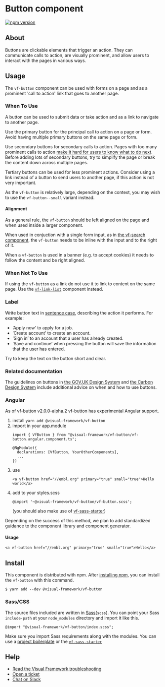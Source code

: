 # Button component

[![npm version](https://badge.fury.io/js/%40visual-framework%2Fvf-button.svg)](https://badge.fury.io/js/%40visual-framework%2Fvf-button)

## About

Buttons are clickable elements that trigger an action. They can communicate calls to action, are visually prominent, and allow users to interact with the pages in various ways.

## Usage

The `vf-button` component can be used with forms on a page and as a prominent 'call to action' link that goes to another page.

### When To Use

A button can be used to submit data or take action and as a link to navigate to another page.

Use the primary button for the principal call to action on a page or form. Avoid having multiple primary buttons on the same page or form.

Use secondary buttons for secondary calls to action. Pages with too many prominent calls to action [make it hard for users to know what to do next](https://design-system.service.gov.uk/components/button/). Before adding lots of secondary buttons, try to simplify the page or break the content down across multiple pages.

Tertiary buttons can be used for less prominent actions. Consider using a link instead of a button to send users to another page, if this action is not very important.

As the `vf-button` is relatively large, depending on the context, you may wish to use the `vf-button--small` variant instead.

#### Alignment

As a general rule, the `vf-button` should be left aligned on the page and when used inside a larger component.

When used in conjuction with a single form input, as in [the vf-search component](https://stable.visual-framework.dev/components/vf-search/), the `vf-button` needs to be inline with the input and to the right of it.

When a `vf-button` is used in a banner (e.g. to accept cookies) it needs to follow the content and be right aligned.

### When Not To Use

If using the `vf-button` as a link do not use it to link to content on the same page. Use the <a href="/components/vf-link-list/#vf-link-list--easy">`vf-link-list`</a> component instead.

### Label

Write button text in [sentence case](https://blog.prototypr.io/sentence-case-or-title-case-5bd581f05d88), describing the action it performs. For example:
- ‘Apply now’ to apply for a job.
- ‘Create account’ to create an account.
- ‘Sign in’ to an account that a user has already created.
- ‘Save and continue’ when pressing the button will save the information that the user has entered.

Try to keep the text on the button short and clear.

### Related documentation

The guidelines on buttons in [the GOV.UK Design System](https://design-system.service.gov.uk/components/button/) and [the Carbon Design System](https://www.carbondesignsystem.com/components/button/usage/) include additional advice on when and how to use buttons.

### Angular

As of vf-button v2.0.0-alpha.2 vf-button has experimental Angular support.

1. install `yarn add @visual-framework/vf-button`
2. import in your app.module
   ```
   import { VfButton } from "@visual-framework/vf-button/vf-button.angular.component.ts";

   @NgModule({
     declarations: [VfButton, YourOtherComponents],
     ...
   })
   ```
3. use
   ```
   <a vf-button href="//embl.org" primary="true" small="true">Hello world</a>
   ```
4. add to your styles.scss
   ```
   @import '~@visual-framework/vf-button/vf-button.scss';
   ```
   (you should also make use of [vf-sass-starter](https://stable.visual-framework.dev/components/vf-sass-starter))

Depending on the success of this method, we plan to add standardized guidance to the component library and component generator.

#### Usage

`<a vf-button href="//embl.org" primary="true" small="true">Hello</a>`



## Install

This component is distributed with npm. After [installing npm](https://www.npmjs.com/get-npm), you can install the `vf-button` with this command.

```
$ yarn add --dev @visual-framework/vf-button
```

### Sass/CSS

The source files included are written in [Sass](http://sass-lang.com)(`scss`). You can point your Sass `include-path` at your `node_modules` directory and import it like this.

```
@import "@visual-framework/vf-button/index.scss";
```

Make sure you import Sass requirements along with the modules. You can use a [project boilerplate](https://stable.visual-framework.dev/building/) or the [`vf-sass-starter`](https://stable.visual-framework.dev/components/vf-sass-starter/)

## Help

- [Read the Visual Framework troubleshooting](https://stable.visual-framework.dev/troubleshooting/)
- [Open a ticket](https://github.com/visual-framework/vf-core/issues)
- [Chat on Slack](https://join.slack.com/t/visual-framework/shared_invite/enQtNDAxNzY0NDg4NTY0LWFhMjEwNGY3ZTk3NWYxNWVjOWQ1ZWE4YjViZmY1YjBkMDQxMTNlNjQ0N2ZiMTQ1ZTZiMGM4NjU5Y2E0MjM3ZGQ)
